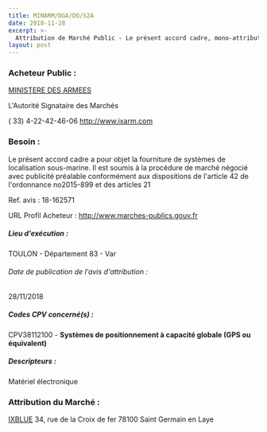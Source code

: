 ```yaml
---
title: MINARM/DGA/DO/S2A
date: 2018-11-28
excerpt: >-
  Attribution de Marché Public - Le présent accord cadre, mono-attributaire à bons de commande, a pour objet la fourniture de systèmes de localisation sous-marine.
layout: post
---
```


### Acheteur Public : 
<a href="/acheteur-32/siren-110090016"> MINISTERE DES ARMEES</a><br/>

L'Autorité Signataire des Marchés



( 33) 4-22-42-46-06
http://www.ixarm.com
### Besoin :

Le présent accord cadre a pour objet la fourniture de systèmes de localisation sous-marine. Il est soumis à la procédure de marché négocié avec publicité préalable conformément aux dispositions de l'article 42 de l'ordonnance no2015-899 et des articles 21

Ref. avis : 18-162571

URL Profil Acheteur : http://www.marches-publics.gouv.fr

##### Lieu d'exécution :

TOULON - Département 83 - Var

###### Date de publication de l'avis d'attribution : 
28/11/2018

##### Codes CPV concerné(s) :
CPV38112100 - **Systèmes de positionnement à capacité globale (GPS ou équivalent)** <br/>

##### Descripteurs :
Matériel électronique <br/>

### Attribution du Marché :
<a href="/entreprise-261/siren-433185121"> IXBLUE</a>    34, rue de la Croix de fer 78100 Saint Germain en Laye <br/>
